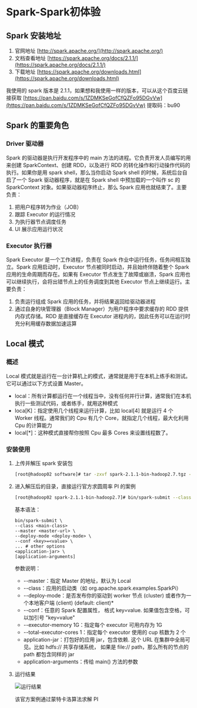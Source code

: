 # Spark-Spark初体验

## Spark 安装地址
1. 官网地址 [http://spark.apache.org/](http://spark.apache.org/)
2. 文档查看地址 [https://spark.apache.org/docs/2.1.1/](https://spark.apache.org/docs/2.1.1/)
3. 下载地址 [https://spark.apache.org/downloads.html](https://spark.apache.org/downloads.html)

我使用的 spark 版本是 2.1.1，如果想和我使用一样的版本，可以从这个百度云链接获取 [https://pan.baidu.com/s/1ZDMKSeGofCfQZFo95DGvVw](https://pan.baidu.com/s/1ZDMKSeGofCfQZFo95DGvVw) 提取码：bu90

## Spark 的重要角色

### Driver 驱动器
Spark 的驱动器是执行开发程序中的 main 方法的进程。它负责开发人员编写的用来创建 SparkContext、创建 RDD，以及进行 RDD 的转化操作和行动操作代码的执行。如果你是用 spark shell，那么当你启动 Spark shell 的时候，系统后台自启了一个 Spark 驱动器程序，就是在 Spark shell 中预加载的一个叫作  sc 的 SparkContext 对象。如果驱动器程序终止，那么 Spark 应用也就结束了。主要负责：
1. 把用户程序转为作业（JOB）
2. 跟踪 Executor 的运行情况
3. 为执行器节点调度任务
4. UI 展示应用运行状况

### Executor 执行器
Spark Executor 是一个工作进程，负责在 Spark 作业中运行任务，任务间相互独立。Spark 应用启动时，Executor 节点被同时启动，并且始终伴随着整个 Spark 应用的生命周期而存在。如果有 Executor 节点发生了故障或崩溃，Spark 应用也可以继续执行，会将出错节点上的任务调度到其他 Executor 节点上继续运行。主要负责：
1. 负责运行组成 Spark 应用的任务，并将结果返回给驱动器进程
2. 通过自身的块管理器（Block Manager）为用户程序中要求缓存的 RDD 提供内存式存储。RDD 是直接缓存在 Executor 进程内的，因此任务可以在运行时充分利用缓存数据加速运算

## Local 模式

### 概述
Local 模式就是运行在一台计算机上的模式，通常就是用于在本机上练手和测试。它可以通过以下方式设置 Master。
* local：所有计算都运行在一个线程当中，没有任何并行计算，通常我们在本机执行一些测试代码，或者练手，就用这种模式
* loca[K]：指定使用几个线程来运行计算，比如 local[4] 就是运行 4 个 Worker 线程。通常我们的 Cpu 有几个 Core，就指定几个线程，最大化利用 Cpu 的计算能力
* local[*]：这种模式直接帮你按照 Cpu 最多 Cores 来设置线程数了。

### 安装使用
1. 上传并解压 spark 安装包
    ```bash
    [root@hadoop02 software]# tar -zxvf spark-2.1.1-bin-hadoop2.7.tgz -C /opt/module/
    ```

2. 进入解压后的目录，直接运行官方求圆周率 PI 的案例
    ```bash
    [root@hadoop02 spark-2.1.1-bin-hadoop2.7]# bin/spark-submit --class org.apache.spark.examples.SparkPi --executor-memory 1G --total-executor-cores 1 ./examples/jars/spark-examples_2.11-2.1.1.jar 100
    ```

    基本语法：
    ```
    bin/spark-submit \
    --class <main-class>
    --master <master-url> \
    --deploy-mode <deploy-mode> \
    --conf <key>=<value> \
    ... # other options
    <application-jar> \
    [application-arguments]
    ```

    参数说明：
    
    * --master：指定 Master 的地址，默认为 Local
    * --class：应用的启动类（如 org.apache.spark.examples.SparkPi）
    * --deploy-mode：是否发布你的驱动到 worker 节点 (cluster) 或者作为一个本地客户端 (client) (default: client)*
    * --conf：任意的 Spark 配置属性， 格式 key=value. 如果值包含空格，可以加引号 "key=value"
    * --executor-memory 1G：指定每个 executor 可用内存为 1G
    * --total-executor-cores 1：指定每个 executor 使用的 cup 核数为 2 个
    * application-jar：打包好的应用 jar，包含依赖. 这个 URL 在集群中全局可见。比如 hdfs:// 共享存储系统， 如果是 file:// path，那么所有的节点的 path 都包含同样的 jar
    * application-arguments：传给 main() 方法的参数
    
3. 运行结果

    ![运行结果](https://cdn.jsdelivr.net/gh/ylsislove/image-home/test/20200616185910.png)

    该官方案例通过蒙特卡洛算法求解 PI 
